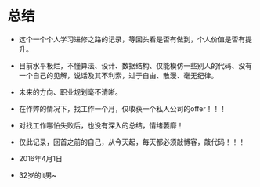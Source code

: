 # 总结
* 这个一个个人学习进修之路的记录，等回头看是否有做到，个人价值是否有提升。
* 目前水平极烂，不懂算法、设计、数据结构、仅能模仿一些别人的代码、没有一个自己的见解，说话及其不利索，过于自由、散漫、毫无纪律。
* 未来的方向、职业规划毫不清晰。
* 在作弊的情况下，找工作一个月，仅收获一个私人公司的offer！！！
* 对找工作哪怕失败后，也没有深入的总结，情绪萎靡！
* 仅此记录，回首之前的自己，从今天起，每天都必须敲博客，敲代码！！！

* 2016年4月1日
* 32岁的it男~
